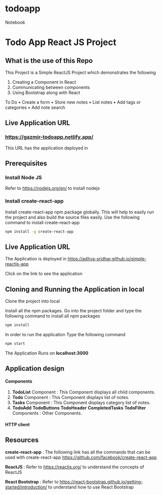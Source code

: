 # todoapp
Notebook
# Todo App React JS Project

## What is the use of this Repo

This Project is a Simple ReactJS Project which demonstrates the following
1. Creating a Component in React
2. Communicating between components
4. Using Bootstrap along with React

To Do
•	Create a form
•	Store new notes
•	List notes
•	Add tags or categories
•	Add note search


## Live Application URL

### https://gazmir-todoapp.netlify.app/
This URL has the application deployed in

## Prerequisites

### Install Node JS
Refer to https://nodejs.org/en/ to install nodejs

### Install create-react-app
Install create-react-app npm package globally. This will help to easily run the project and also build the source files easily. Use the following command to install create-react-app

```bash
npm install -g create-react-app
```
## Live Application URL

The Application is deployed in https://aditya-sridhar.github.io/simple-reactjs-app

Click on the link to see the application

## Cloning and Running the Application in local

Clone the project into local

Install all the npm packages. Go into the project folder and type the following command to install all npm packages

```bash
npm install
```

In order to run the application Type the following command

```bash
npm start
```

The Application Runs on **localhost:3000**

## Application design

#### Components

1. **TodoList** Component : This Component displays all child components.
2. **Todo** Component : This Component displays list of notes.
3. **Tasks** Component : This Component displays category list of notes.
4. **TodoAdd**  **TodoButtons** **TodoHeader** **CompletedTasks** **TodoFilter** Components : Other Components.
#### HTTP client


## Resources

**create-react-app** : The following link has all the commands that can be used with create-react-app
https://github.com/facebook/create-react-app

**ReactJS** : Refer to https://reactjs.org/ to understand the concepts of ReactJS

**React Bootstrap** : Refer to https://react-bootstrap.github.io/getting-started/introduction/ to understand how to use React Bootstrap
